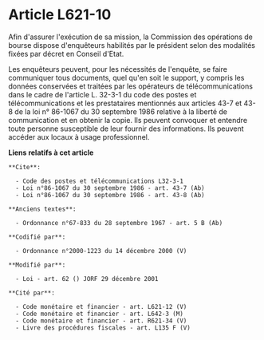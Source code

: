 # Article L621-10

Afin d'assurer l'exécution de sa mission, la Commission des opérations de bourse dispose d'enquêteurs habilités par le
président selon des modalités fixées par décret en Conseil d'Etat.

Les enquêteurs peuvent, pour les nécessités de l'enquête, se faire communiquer tous documents, quel qu'en soit le support, y
compris les données conservées et traitées par les opérateurs de télécommunications dans le cadre de l'article L. 32-3-1 du
code des postes et télécommunications et les prestataires mentionnés aux articles 43-7 et 43-8 de la loi n° 86-1067 du 30
septembre 1986 relative à la liberté de communication et en obtenir la copie. Ils peuvent convoquer et entendre toute
personne susceptible de leur fournir des informations. Ils peuvent accéder aux locaux à usage professionnel.

**Liens relatifs à cet article**

	**Cite**:

	  - Code des postes et télécommunications L32-3-1
	  - Loi n°86-1067 du 30 septembre 1986 - art. 43-7 (Ab)
	  - Loi n°86-1067 du 30 septembre 1986 - art. 43-8 (Ab)

	**Anciens textes**:

	  - Ordonnance n°67-833 du 28 septembre 1967 - art. 5 B (Ab)

	**Codifié par**:

	  - Ordonnance n°2000-1223 du 14 décembre 2000 (V)

	**Modifié par**:

	  - Loi - art. 62 () JORF 29 décembre 2001

	**Cité par**:

	  - Code monétaire et financier - art. L621-12 (V)
	  - Code monétaire et financier - art. L642-3 (M)
	  - Code monétaire et financier - art. R621-34 (V)
	  - Livre des procédures fiscales - art. L135 F (V)
